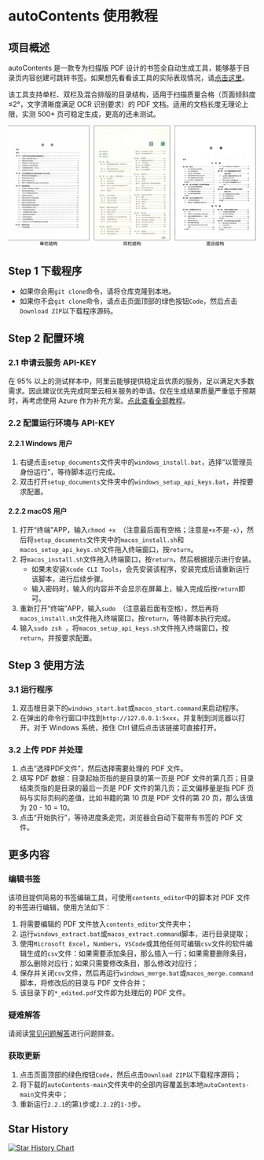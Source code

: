 # autoContents 使用教程

## 项目概述

autoContents 是一款专为扫描版 PDF 设计的书签全自动生成工具，能够基于目录页内容创建可跳转书签。如果想先看看该工具的实际表现情况，请[点击这里](https://www.bilibili.com/video/BV14wKGeQEvr)。

该工具支持单栏、双栏及混合排版的目录结构，适用于扫描质量合格（页面倾斜度 ≤2°，文字清晰度满足 OCR 识别要求）的 PDF 文档。适用的文档长度无理论上限，实测 500+ 页可稳定生成，更高的还未测试。

![目录结构及适用范围说明](./docs/目录结构及适用范围说明.svg)

## Step 1 下载程序

- 如果你会用`git clone`命令，请将仓库克隆到本地。
- 如果你不会`git clone`命令，请点击页面顶部的绿色按钮`Code`，然后点击`Download ZIP`以下载程序源码。

## Step 2 配置环境

### 2.1 申请云服务 API-KEY

在 95% 以上的测试样本中，阿里云能够提供稳定且优质的服务，足以满足大多数需求。因此建议优先完成阿里云相关服务的申请。仅在生成结果质量严重低于预期时，再考虑使用 Azure 作为补充方案。[点此查看全部教程](./docs/如何申请云服务账户.md)。

### 2.2 配置运行环境与 API-KEY

#### 2.2.1 Windows 用户

1. 右键点击`setup_documents`文件夹中的`windows_install.bat`，选择“以管理员身份运行”，等待脚本运行完成。
2. 双击打开`setup_documents`文件夹中的`windows_setup_api_keys.bat`，并按要求配置。

#### 2.2.2 macOS 用户

1. 打开“终端”APP，输入`chmod +x `（注意最后面有空格；注意是`+x`不是`-x`），然后将`setup_documents`文件夹中的`macos_install.sh`和`macos_setup_api_keys.sh`文件拖入终端窗口，按`return`。
2. 将`macos_install.sh`文件拖入终端窗口，按`return`，然后根据提示进行安装。
    - 如果未安装`Xcode CLI Tools`，会先安装该程序，安装完成后请重新运行该脚本，进行后续步骤。
    - 输入密码时，输入的内容并不会显示在屏幕上，输入完成后按`return`即可。
3. 重新打开“终端”APP，输入`sudo `（注意最后面有空格），然后再将`macos_install.sh`文件拖入终端窗口，按`return`，等待脚本执行完成。
4. 输入`sudo zsh `，将`macos_setup_api_keys.sh`文件拖入终端窗口，按`return`，并按要求配置。

## Step 3 使用方法

### 3.1 运行程序

1. 双击根目录下的`windows_start.bat`或`macos_start.command`来启动程序。
2. 在弹出的命令行窗口中找到`http://127.0.0.1:5xxx`，并复制到浏览器以打开。对于 Windows 系统，按住 Ctrl 键后点击该链接可直接打开。

### 3.2 上传 PDF 并处理

1. 点击“选择PDF文件”，然后选择需要处理的 PDF 文件。
2. 填写 PDF 数据：目录起始页指的是目录的第一页是 PDF 文件的第几页；目录结束页指的是目录的最后一页是 PDF 文件的第几页；正文偏移量是指 PDF 页码与实际页码的差值，比如书籍的第 10 页是 PDF 文件的第 20 页，那么该值为 20 - 10 = 10。
3. 点击“开始执行”，等待进度条走完，浏览器会自动下载带有书签的 PDF 文件。

## 更多内容

### 编辑书签

该项目提供简易的书签编辑工具，可使用`contents_editor`中的脚本对 PDF 文件的书签进行编辑，使用方法如下：

1. 将需要编辑的 PDF 文件放入`contents_editor`文件夹中；
2. 运行`windows_extract.bat`或`macos_extract.command`脚本，进行目录提取；
3. 使用`Microsoft Excel`，`Numbers`，`VSCode`或其他任何可编辑`csv`文件的软件编辑生成的`csv`文件：如果需要添加条目，那么插入一行；如果需要删除条目，那么删除对应行；如果只需要修改条目，那么修改对应行；
4. 保存并关闭`csv`文件，然后再运行`windows_merge.bat`或`macos_merge.command`脚本，将修改后的目录与 PDF 文件合并；
5. 该目录下的`*_edited.pdf`文件即为处理后的 PDF 文件。

### 疑难解答

请阅读[常见问题解答](./docs/问题排查方案.md)进行问题排查。

### 获取更新

1. 点击页面顶部的绿色按钮`Code`，然后点击`Download ZIP`以下载程序源码；
2. 将下载的`autoContents-main`文件夹中的全部内容覆盖到本地`autoContents-main`文件夹中；
3. 重新运行`2.2.1`的第`1`步或`2.2.2`的`1-3`步。

## Star History

[![Star History Chart](https://api.star-history.com/svg?repos=NatsUIJM/autoContents&type=Date)](https://star-history.com/#NatsUIJM/autoContents&Date)
